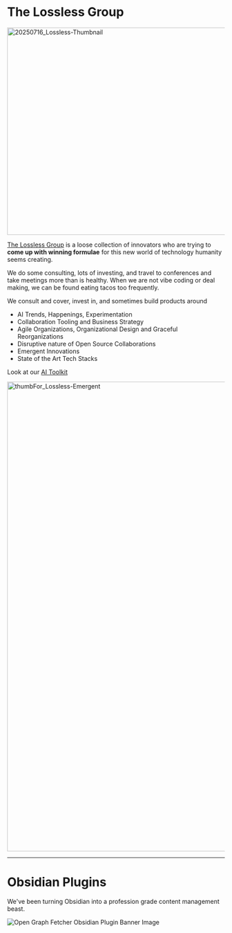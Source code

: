 # The Lossless Group

<img width="1920" height="479" alt="20250716_Lossless-Thumbnail" src="https://github.com/user-attachments/assets/3cdde5c4-da7f-4f42-82d0-191a67e05a8d" />


[The Lossless Group](https://www.lossless.group/) is a loose collection of innovators who are trying to **come up with winning formulae** for this new world of technology humanity seems creating. 

We do some consulting, lots of investing, and travel to conferences and take meetings more than is healthy. When we are not vibe coding or deal making, we can be found eating tacos too frequently. 

We consult and cover, invest in, and sometimes build products around
- AI Trends, Happenings, Experimentation
- Collaboration Tooling and Business Strategy
- Agile Organizations, Organizational Design and Graceful Reorganizations
- Disruptive nature of Open Source Collaborations
- Emergent Innovations
- State of the Art Tech Stacks

Look at our [AI Toolkit](https://www.lossless.group/ai-toolkit)


<a href="https://vimeo.com/1101610575">
  <img width="1840" height="1085" alt="thumbFor_Lossless-Emergent" src="https://github.com/user-attachments/assets/3125c45f-153e-4c03-9db8-5a0e5c9edb42" />
</a>

***

# Obsidian Plugins
We've been turning Obsidian into a profession grade content management beast. 

![Open Graph Fetcher Obsidian Plugin Banner Image](https://i.imgur.com/CJ18gyp.png)
